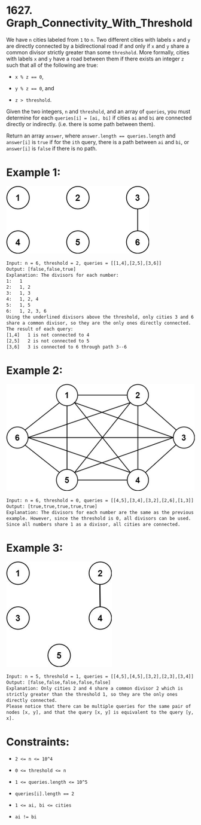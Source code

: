 # 1627. Graph_Connectivity_With_Threshold

We have ```n``` cities labeled from ```1``` to ```n```. Two different cities with labels ```x``` and ```y``` are directly connected by a bidirectional road if and only if ```x``` and ```y``` share a common divisor strictly greater than some ```threshold```. More formally, cities with labels ```x``` and ```y``` have a road between them if there exists an integer ```z``` such that all of the following are true:

- ```x % z == 0```,
  
- ```y % z == 0```, and
  
- ```z > threshold```.

Given the two integers, ```n``` and ```threshold```, and an array of ```queries```, you must determine for each ```queries[i] = [ai, bi]``` if cities ```ai``` and ```bi``` are connected directly or indirectly. (i.e. there is some path between them).

Return an array ```answer```, where ```answer.length == queries.length``` and ```answer[i]``` is ```true``` if for the ```ith``` query, there is a path between ```ai``` and ```bi```, or ```answer[i]``` is ```false``` if there is no path.

# Example 1:
![](https://github.com/projeto-de-algoritmos-2024/Grafos2_Leet_code/blob/045405acec61e381cba5d73603ec33234af445ca/Assets/E1.jpg)<br>
```
Input: n = 6, threshold = 2, queries = [[1,4],[2,5],[3,6]]
Output: [false,false,true]
Explanation: The divisors for each number:
1:   1
2:   1, 2
3:   1, 3
4:   1, 2, 4
5:   1, 5
6:   1, 2, 3, 6
Using the underlined divisors above the threshold, only cities 3 and 6 share a common divisor, so they are the only ones directly connected. The result of each query:
[1,4]   1 is not connected to 4
[2,5]   2 is not connected to 5
[3,6]   3 is connected to 6 through path 3--6
```

# Example 2:
![](https://github.com/projeto-de-algoritmos-2024/Grafos2_Leet_code/blob/045405acec61e381cba5d73603ec33234af445ca/Assets/E1.2.jpg)<br>
```
Input: n = 6, threshold = 0, queries = [[4,5],[3,4],[3,2],[2,6],[1,3]]
Output: [true,true,true,true,true]
Explanation: The divisors for each number are the same as the previous example. However, since the threshold is 0, all divisors can be used. Since all numbers share 1 as a divisor, all cities are connected.
```

# Example 3:
![](https://github.com/projeto-de-algoritmos-2024/Grafos2_Leet_code/blob/045405acec61e381cba5d73603ec33234af445ca/Assets/E1.3.jpg)<br>
```
Input: n = 5, threshold = 1, queries = [[4,5],[4,5],[3,2],[2,3],[3,4]]
Output: [false,false,false,false,false]
Explanation: Only cities 2 and 4 share a common divisor 2 which is strictly greater than the threshold 1, so they are the only ones directly connected.
Please notice that there can be multiple queries for the same pair of nodes [x, y], and that the query [x, y] is equivalent to the query [y, x].
```

# Constraints:

- ```2 <= n <= 10^4```

- ```0 <= threshold <= n```

- ```1 <= queries.length <= 10^5```

- ```queries[i].length == 2```

- ```1 <= ai, bi <= cities```

- ```ai != bi```
